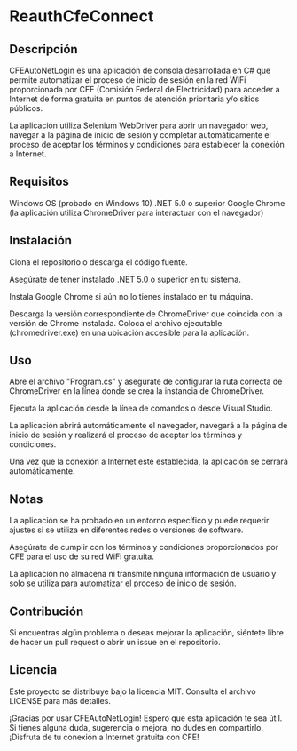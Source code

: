 # ReauthCfeConnect
## Descripción
CFEAutoNetLogin es una aplicación de consola desarrollada en C# que permite automatizar el proceso de inicio de sesión en la red WiFi proporcionada por CFE (Comisión Federal de Electricidad) para acceder a Internet de forma gratuita en puntos de atención prioritaria y/o sitios públicos.

La aplicación utiliza Selenium WebDriver para abrir un navegador web, navegar a la página de inicio de sesión y completar automáticamente el proceso de aceptar los términos y condiciones para establecer la conexión a Internet.

## Requisitos
Windows OS (probado en Windows 10)
.NET 5.0 o superior
Google Chrome (la aplicación utiliza ChromeDriver para interactuar con el navegador)
## Instalación
Clona el repositorio o descarga el código fuente.

Asegúrate de tener instalado .NET 5.0 o superior en tu sistema.

Instala Google Chrome si aún no lo tienes instalado en tu máquina.

Descarga la versión correspondiente de ChromeDriver que coincida con la versión de Chrome instalada. Coloca el archivo ejecutable (chromedriver.exe) en una ubicación accesible para la aplicación.

## Uso
Abre el archivo "Program.cs" y asegúrate de configurar la ruta correcta de ChromeDriver en la línea donde se crea la instancia de ChromeDriver.

Ejecuta la aplicación desde la línea de comandos o desde Visual Studio.

La aplicación abrirá automáticamente el navegador, navegará a la página de inicio de sesión y realizará el proceso de aceptar los términos y condiciones.

Una vez que la conexión a Internet esté establecida, la aplicación se cerrará automáticamente.

## Notas
La aplicación se ha probado en un entorno específico y puede requerir ajustes si se utiliza en diferentes redes o versiones de software.

Asegúrate de cumplir con los términos y condiciones proporcionados por CFE para el uso de su red WiFi gratuita.

La aplicación no almacena ni transmite ninguna información de usuario y solo se utiliza para automatizar el proceso de inicio de sesión.

## Contribución
Si encuentras algún problema o deseas mejorar la aplicación, siéntete libre de hacer un pull request o abrir un issue en el repositorio.

## Licencia
Este proyecto se distribuye bajo la licencia MIT. Consulta el archivo LICENSE para más detalles.

¡Gracias por usar CFEAutoNetLogin! Espero que esta aplicación te sea útil. Si tienes alguna duda, sugerencia o mejora, no dudes en compartirlo. ¡Disfruta de tu conexión a Internet gratuita con CFE!
